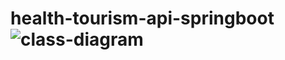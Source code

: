# health-tourism-api-springboot![class-diagram](https://github.com/haruntasci/health-tourism-api-springboot/assets/99567926/a331b9eb-fba7-4c0e-af1e-bfaa816638b7)
